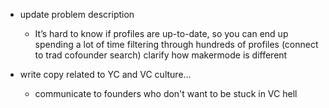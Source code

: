 - update problem description
  - It’s hard to know if profiles are up-to-date, so you can end up spending a lot    of time filtering through hundreds of profiles (connect to trad cofounder search)
  clarify how makermode is different

- write copy related to YC and VC culture...
  - communicate to founders who don't want to be stuck in VC hell


